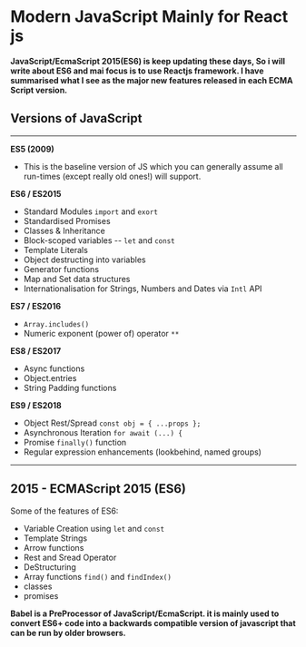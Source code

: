 # Modern JavaScript Mainly for React js #


**JavaScript/EcmaScript 2015(ES6) is keep updating these days, So i will write about ES6 and mai focus is to use Reactjs framework. I have summarised what I see as the major new features released in each ECMA Script version.**

## Versions of JavaScript
---------------------------------------------------

**ES5 (2009)**

* This is the baseline version of JS which you can generally assume all run-times (except really old ones!) will support.

**ES6 / ES2015**

* Standard Modules `import` and `exort`
* Standardised Promises
* Classes & Inheritance
* Block-scoped variables -- `let` and `const`
* Template Literals
* Object destructing into variables
* Generator functions
* Map and Set data structures
* Internationalisation for Strings, Numbers and Dates via `Intl` API

**ES7 / ES2016**

* `Array.includes()`
* Numeric exponent (power of) operator `**`

**ES8 / ES2017**

* Async functions
* Object.entries
* String Padding functions

**ES9 / ES2018**

* Object Rest/Spread `const obj = { ...props };`
* Asynchronous Iteration `for await (...) {`
* Promise `finally()` function
* Regular expression enhancements (lookbehind, named groups)

----------------------------------------------------------

## 2015 - ECMAScript 2015 (ES6)

Some of the features of ES6:

* Variable Creation using `let` and `const`
* Template Strings
* Arrow functions
* Rest and Sread Operator
* DeStructuring
* Array functions `find()` and `findIndex()`
* classes
* promises

**Babel is a PreProcessor of JavaScript/EcmaScript. it is mainly used to convert ES6+ code into a backwards compatible version of javascript that can be run by older browsers.**


